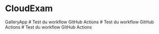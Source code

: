 # CloudExam
GalleryApp
#   T e s t   d u   w o r k f l o w   G i t H u b   A c t i o n s  
 #   T e s t   d u   w o r k f l o w   G i t H u b   A c t i o n s  
 #   T e s t   d u   w o r k f l o w   G i t H u b   A c t i o n s  
 